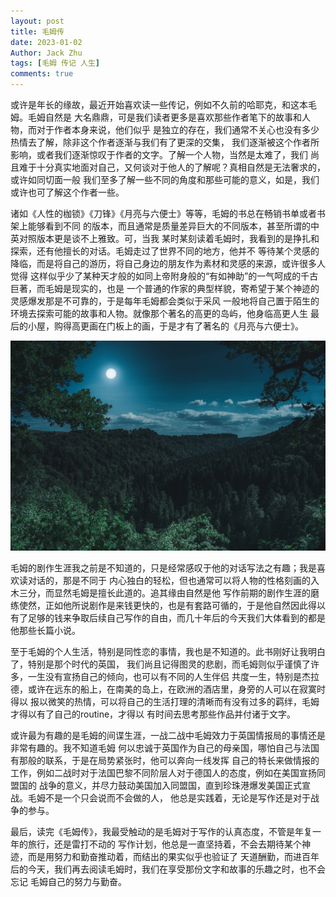 ```yaml
---
layout: post
title: 毛姆传
date: 2023-01-02
Author: Jack Zhu
tags: [毛姆 传记 人生]
comments: true
---
```


或许是年长的缘故，最近开始喜欢读一些传记，例如不久前的哈耶克，和这本毛姆。毛姆自然是
大名鼎鼎，可是我们读者更多是喜欢那些作者笔下的故事和人物，而对于作者本身来说，他们似乎
是独立的存在，我们通常不关心也没有多少热情去了解，除非这个作者逐渐与我们有了更深的交集，
我们逐渐被这个作者所影响，或者我们逐渐惊叹于作者的文字。了解一个人物，当然是太难了，我们
尚且难于十分真实地面对自己，又何谈对于他人的了解呢？真相自然是无法奢求的，或许如同切面一般
我们至多了解一些不同的角度和那些可能的意义，如是，我们或许也可了解这个作者一些。

诸如《人性的枷锁》《刀锋》《月亮与六便士》等等，毛姆的书总在畅销书单或者书架上能够看到不同
的版本，而且通常是质量差异巨大的不同版本，甚至所谓的中英对照版本更是谈不上雅致。可，当我
某时某刻读着毛姆时，我看到的是挣扎和探索，还有他擅长的对话。毛姆走过了世界不同的地方，他并不
等待某个灵感的降临，而是将自己的游历，将自己身边的朋友作为素材和灵感的来源，或许很多人觉得
这样似乎少了某种天才般的如同上帝附身般的“有如神助”的一气呵成的千古巨著，而毛姆是现实的，也是
一个普通的作家的典型样貌，寄希望于某个神迹的灵感爆发那是不可靠的，于是每年毛姆都会类似于采风
一般地将自己置于陌生的环境去探索可能的故事和人物。就像那个著名的高更的岛屿，他身临高更人生
最后的小屋，购得高更画在门板上的画，于是才有了著名的《月亮与六便士》。

![moon](../assets/images/moon.png)

毛姆的剧作生涯我之前是不知道的，只是经常感叹于他的对话写法之有趣；我是喜欢读对话的，那是不同于
内心独白的轻松，但也通常可以将人物的性格刻画的入木三分，而显然毛姆是擅长此道的。追其缘由自然是他
写作前期的剧作生涯的磨练使然，正如他所说剧作是来钱更快的，也是有套路可循的，于是他自然因此得以
有了足够的钱来争取后续自己写作的自由，而几十年后的今天我们大体看到的都是他那些长篇小说。

至于毛姆的个人生活，特别是同性恋的事情，我也是不知道的。此书刚好让我明白了，特别是那个时代的英国，
我们尚且记得图灵的悲剧，而毛姆则似乎谨慎了许多，一生没有宣扬自己的倾向，也可以有不同的人生伴侣
共度一生，特别是杰拉德，或许在远东的船上，在南美的岛上，在欧洲的酒店里，身旁的人可以在寂寞时得以
报以微笑的热情，可以将自己的生活打理的清晰而有没有过多的羁绊，毛姆才得以有了自己的routine，才得以
有时间去思考那些作品并付诸于文字。

或许最为有趣的是毛姆的间谍生涯，一战二战中毛姆效力于英国情报局的事情还是非常有趣的。我不知道毛姆
何以忠诚于英国作为自己的母亲国，哪怕自己与法国有那般的联系，于是在局势紧张时，他可以奔向一线发挥
自己的特长来做情报的工作，例如二战时对于法国巴黎不同阶层人对于德国人的态度，例如在美国宣扬同盟国的
战争的意义，并尽力鼓动美国加入同盟国，直到珍珠港爆发美国正式宣战。毛姆不是一个只会说而不会做的人，
他总是实践着，无论是写作还是对于战争的参与。

最后，读完《毛姆传》，我最受触动的是毛姆对于写作的认真态度，不管是年复一年的旅行，还是雷打不动的
写作计划，他总是一直坚持着，不会去期待某个神迹，而是用努力和勤奋推动着，而结出的果实似乎也验证了
天道酬勤，而进百年后的今天，我们再去阅读毛姆时，我们在享受那份文字和故事的乐趣之时，也不会忘记
毛姆自己的努力与勤奋。
